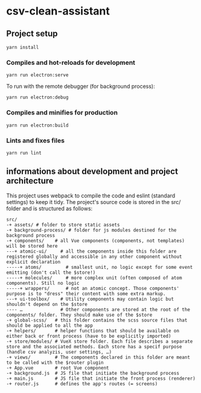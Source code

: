 # csv-clean-assistant

## Project setup
```
yarn install
```
### Compiles and hot-reloads for development
```
yarn run electron:serve 
```
To run with the remote debugger (for background process):
```
yarn run electron:debug
```
### Compiles and minifies for production
```
yarn run electron:build
```
### Lints and fixes files
```
yarn run lint
```

## informations about development and project architecture
This project uses webpack to compile the code and eslint (standard settings) to keep it tidy.
The project's source code is stored in the src/ folder and is structured as follows:
```
src/
-+ assets/ # folder to store static assets
-+ background-process/ # folder for js modules destined for the background process
-+ components/    # all Vue components (components, not templates) will be stored here
---+ atomic-ui/     # all the components inside this folder are registered globally and accessible in any other component without explicit declaration
-----+ atoms/         # smallest unit, no logic except for some event emitting (don't call the $store!)
-----+ molecules/     # more complex unit (often composed of atom components). Still no logic
-----+ wrappers/      # not an atomic concept. Those components' purpose is to "dress" their content with some extra markup.
---+ ui-toolbox/    # Utility components may contain logic but shouldn't depend on the $store
---- …              # Other components are stored at the root of the components/ folder. They should make use of the $store
-+ global-scss/   # this folder contains the scss source files that should be applied to all the app
-+ helpers/       # helper functions that should be available on either back or front process (have to be explicitly imported)
-+ store/modules/ # VueX store folder. Each file describes a separate store and the associated methods. Each store has a specif purpose (handle csv analyzis, user settings, …)
-+ views/         # The components declared in this folder are meant to be called with the $router plugin
-+ App.vue        # root Vue component
-+ background.js  # JS file that initiate the background process
-+ main.js        # JS file that initiate the front process (renderer)
-+ router.js      # defines the app's routes (= screens)
```
